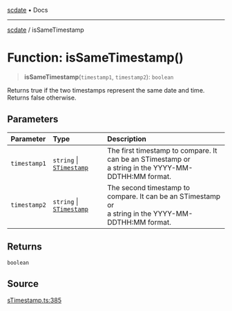 [scdate](../README.md) • Docs

---

[scdate](../README.md) / isSameTimestamp

# Function: isSameTimestamp()

> **isSameTimestamp**(`timestamp1`, `timestamp2`): `boolean`

Returns true if the two timestamps represent the same date and time. Returns
false otherwise.

## Parameters

| Parameter    | Type                                                 | Description                                                                                               |
| :----------- | :--------------------------------------------------- | :-------------------------------------------------------------------------------------------------------- |
| `timestamp1` | `string` \| [`STimestamp`](../classes/STimestamp.md) | The first timestamp to compare. It can be an STimestamp or<br />a string in the YYYY-MM-DDTHH:MM format.  |
| `timestamp2` | `string` \| [`STimestamp`](../classes/STimestamp.md) | The second timestamp to compare. It can be an STimestamp or<br />a string in the YYYY-MM-DDTHH:MM format. |

## Returns

`boolean`

## Source

[sTimestamp.ts:385](https://github.com/ericvera/scdate/blob/26a0ee551696abb8d0e853bcc8b83fccd84ac8ae/src/sTimestamp.ts#L385)
